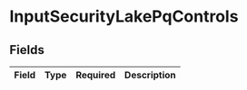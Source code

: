 # InputSecurityLakePqControls


## Fields

| Field       | Type        | Required    | Description |
| ----------- | ----------- | ----------- | ----------- |